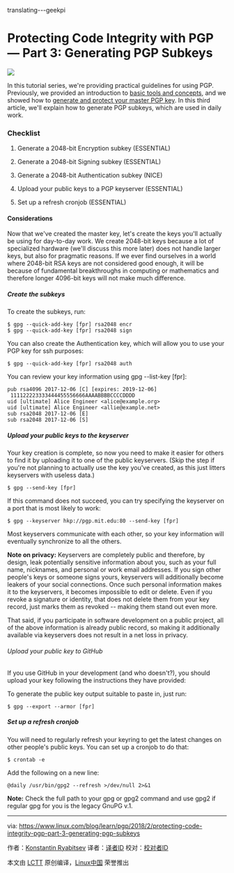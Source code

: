 translating---geekpi

Protecting Code Integrity with PGP — Part 3: Generating PGP Subkeys
======
![](https://www.linux.com/sites/lcom/files/styles/rendered_file/public/binary.jpg?itok=h62HujOC)

In this tutorial series, we're providing practical guidelines for using PGP. Previously, we provided an introduction to [basic tools and concepts][1], and we showed how to [generate and protect your master PGP key][2]. In this third article, we'll explain how to generate PGP subkeys, which are used in daily work.

### Checklist

  1. Generate a 2048-bit Encryption subkey (ESSENTIAL)

  2. Generate a 2048-bit Signing subkey (ESSENTIAL)

  3. Generate a 2048-bit Authentication subkey (NICE)

  4. Upload your public keys to a PGP keyserver (ESSENTIAL)

  5. Set up a refresh cronjob (ESSENTIAL)




#### Considerations

Now that we've created the master key, let's create the keys you'll actually be using for day-to-day work. We create 2048-bit keys because a lot of specialized hardware (we'll discuss this more later) does not handle larger keys, but also for pragmatic reasons. If we ever find ourselves in a world where 2048-bit RSA keys are not considered good enough, it will be because of fundamental breakthroughs in computing or mathematics and therefore longer 4096-bit keys will not make much difference.

##### Create the subkeys

To create the subkeys, run:
```
$ gpg --quick-add-key [fpr] rsa2048 encr
$ gpg --quick-add-key [fpr] rsa2048 sign

```

You can also create the Authentication key, which will allow you to use your PGP key for ssh purposes:
```
$ gpg --quick-add-key [fpr] rsa2048 auth

```

You can review your key information using gpg --list-key [fpr]:
```
pub rsa4096 2017-12-06 [C] [expires: 2019-12-06]
 111122223333444455556666AAAABBBBCCCCDDDD
uid [ultimate] Alice Engineer <alice@example.org>
uid [ultimate] Alice Engineer <allie@example.net>
sub rsa2048 2017-12-06 [E]
sub rsa2048 2017-12-06 [S]

```

##### Upload your public keys to the keyserver

Your key creation is complete, so now you need to make it easier for others to find it by uploading it to one of the public keyservers. (Skip the step if you're not planning to actually use the key you've created, as this just litters keyservers with useless data.)
```
$ gpg --send-key [fpr]

```

If this command does not succeed, you can try specifying the keyserver on a port that is most likely to work:
```
$ gpg --keyserver hkp://pgp.mit.edu:80 --send-key [fpr]

```

Most keyservers communicate with each other, so your key information will eventually synchronize to all the others.

**Note on privacy:** Keyservers are completely public and therefore, by design, leak potentially sensitive information about you, such as your full name, nicknames, and personal or work email addresses. If you sign other people's keys or someone signs yours, keyservers will additionally become leakers of your social connections. Once such personal information makes it to the keyservers, it becomes impossible to edit or delete. Even if you revoke a signature or identity, that does not delete them from your key record, just marks them as revoked -- making them stand out even more.

That said, if you participate in software development on a public project, all of the above information is already public record, so making it additionally available via keyservers does not result in a net loss in privacy.

###### Upload your public key to GitHub

If you use GitHub in your development (and who doesn't?), you should upload your key following the instructions they have provided:

To generate the public key output suitable to paste in, just run:
```
$ gpg --export --armor [fpr]

```

##### Set up a refresh cronjob

You will need to regularly refresh your keyring to get the latest changes on other people's public keys. You can set up a cronjob to do that:
```
$ crontab -e

```

Add the following on a new line:
```
@daily /usr/bin/gpg2 --refresh >/dev/null 2>&1

```

**Note:** Check the full path to your gpg or gpg2 command and use gpg2 if regular gpg for you is the legacy GnuPG v.1.


--------------------------------------------------------------------------------

via: https://www.linux.com/blog/learn/pgp/2018/2/protecting-code-integrity-pgp-part-3-generating-pgp-subkeys

作者：[Konstantin Ryabitsev][a]
译者：[译者ID](https://github.com/译者ID)
校对：[校对者ID](https://github.com/校对者ID)

本文由 [LCTT](https://github.com/LCTT/TranslateProject) 原创编译，[Linux中国](https://linux.cn/) 荣誉推出

[a]:https://www.linux.com/users/mricon
[1]:https://www.linux.com/blog/learn/2018/2/protecting-code-integrity-pgp-part-1-basic-pgp-concepts-and-tools
[2]:https://www.linux.com/blog/learn/pgp/2018/2/protecting-code-integrity-pgp-part-2-generating-and-protecting-your-master-pgp-key
